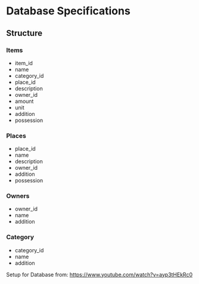 # Database Specifications
## Structure
### Items
- item_id
- name
- category_id
- place_id
- description
- owner_id
- amount
- unit
- addition
- possession

### Places
- place_id
- name
- description
- owner_id
- addition
- possession

### Owners
- owner_id
- name
- addition

### Category
- category_id
- name
- addition


Setup for Database from: https://www.youtube.com/watch?v=ayp3tHEkRc0